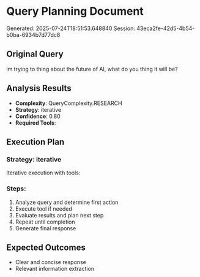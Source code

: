 # Query Planning Document
Generated: 2025-07-24T18:51:53.648840
Session: 43eca2fe-42d5-4b54-b0ba-6934b7d77dc8

## Original Query
im trying to thing about the future of AI, what do you thing it will be?

## Analysis Results
- **Complexity**: QueryComplexity.RESEARCH
- **Strategy**: iterative
- **Confidence**: 0.80
- **Required Tools**: 

## Execution Plan
### Strategy: iterative
Iterative execution with tools: 

### Steps:
1. Analyze query and determine first action
2. Execute tool if needed
3. Evaluate results and plan next step
4. Repeat until completion
5. Generate final response


## Expected Outcomes
- Clear and concise response
- Relevant information extraction
